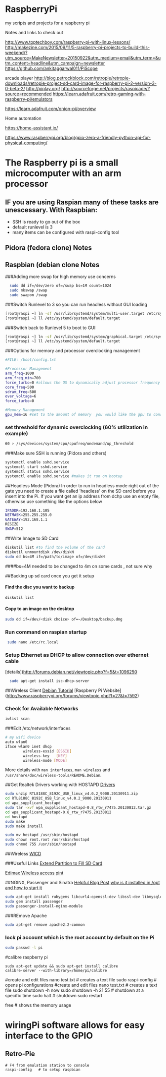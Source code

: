 # RaspberryPi
my scripts and projects for a raspberry pi

Notes and links to check out

http://www.toptechboy.com/raspberry-pi-with-linux-lessons/
http://makezine.com/2015/09/11/5-raspberry-pi-projects-to-build-this-weekend/?utm_source=MakeNewsletter+20150922&utm_medium=email&utm_term=&utm_content=headline&utm_campaign=newsletter
https://github.com/ankitaggarwal011/PiScope

arcade player
http://blog.petrockblock.com/retropie/retropie-downloads/retropie-project-sd-card-image-for-raspberry-pi-2-version-3-0-beta-2/
http://piplay.org/
http://sourceforge.net/projects/raspicade/?source=recommended
https://learn.adafruit.com/retro-gaming-with-raspberry-pi/emulators

https://learn.adafruit.com/onion-pi/overview

Home automation

https://home-assistant.io/

https://www.raspberrypi.org/blog/gpio-zero-a-friendly-python-api-for-physical-computing/

# The Raspberry pi is a small microcomputer with an arm processor

## IF you are using Raspian many of these tasks are unescessary. With Raspbian:
* SSH is ready to go out of the box
* default runlevel is 3 
* many items can be configured with raspi-config tool

## Pidora (fedora clone) Notes

## Raspbian (debian clone Notes

###Adding more swap for high memory use concerns
```bash
  sudo dd if=/dev/zero of=/swap bs=1M count=1024
  sudo mkswap /swap
  sudo swapon /swap
```

###Switch Runlevel to 3 so you can run headless without GUI loading
```bash
[root@raspi ~] ln -sf /usr/lib/systemd/system/multi-user.target /etc/systemd/system/default.target
[root@raspi ~] ll /etc/systemd/system/default.target
```
###Switch back to Runlevel 5 to boot to GUI
```bash
[root@raspi ~] ln -sf /usr/lib/systemd/system/graphical.target /etc/systemd/system/default.target
[root@raspi ~] ll /etc/systemd/system/default.target
```

###Options for memory and processor overclocking management
```bash
#FILE: /boot/config.txt

#Processor Management
arm_freq=1000
arm_freq_min=700
force_turbo=0 #allows the OS to dynamically adjust processor frequency possible not on all OS
core_freq=500
sdram_freq=500
over_voltage=6
force_turbo=0

#Memory Management
gpu_mem=16 #set to the amount of memory  you would like the gpu to consume
```

### set threshold for dynamic overclocking (60% utilization in example)
```bash
60 > /sys/devices/system/cpu/cpufreq/ondemand/up_threshold
```

###Make sure SSH is running (Pidora and others)
```bash
systemctl enable sshd.service
systemctl start sshd.service
systemctl status sshd.service
systemctl enable sshd.service #makes it run on bootup
```

##Headless Mode (Pidora)
In order to run in headless mode right out of the gate you need to create a file called 'headless' on the SD card before you insert into the Pi. If you want get an ip address from dchp use an empty file, otherwise use something like the options below
```bash
IPADDR=192.168.1.105
NETMASK=255.255.255.0
GATEWAY=192.168.1.1
RESIZE
SWAP=512
```
##Write Image to SD Card
```bash
diskutil list #to find the volume of the card
diskutil unmountdisk /dev/diskN
sudo dd bs=4M if=/path/to/image of=/dev/diskN
```
####bs=4M needed to be changed to 4m on some cards , not sure why

##Backing up sd card once you get it setup
#### Find the disc you want to backup
```bash
diskutil list
```
#### Copy to an image on the desktop
```bash
sudo dd if=/dev/<disk choice> of=~/Desktop/backup.dmg
```

### Run command on raspian startup
```bash
 sudo nano /etc/rc.local 
```

### Setup Ethernet as DHCP to allow connection over ethernet cable
[details](http://forums.debian.net/viewtopic.php?f=5&t=1096250
```bash
  sudo apt-get install isc-dhcp-server
```

##Wireless Client [Debian Tutorial](https://wiki.debian.org/WiFi/HowToUse)
[Raspberry Pi Website] (http://www.raspberrypi.org/forums/viewtopic.php?f=27&t=7592)
### Check for Available Networks
```bash
iwlist scan
```
###Edit /etc/network/interfaces
```bash
# my wifi device
auto wlan0
iface wlan0 inet dhcp
        wireless-essid [ESSID]
        wireless-key   [KEY]
        wireless-mode [MODE] 
```
More details with  `man interfaces`, `man wireless` and `/usr/share/doc/wireless-tools/README.Debian`.

##Get Realtek Drivers working with HOSTAPD
[Drivers](http://www.realtek.com.tw/downloads/downloadsView.aspx?Langid=1&PNid=21&PFid=48&Level=5&Conn=4&DownTypeID=3&GetDown=false&Downloads=true)
```bash
sudo unzip RTL8188C_8192C_USB_linux_v4.0.2_9000.20130911.zip
cd RTL8188C_8192C_USB_linux_v4.0.2_9000.20130911
cd wpa_supplicant_hostapd
sudo tar -xvf wpa_supplicant_hostapd-0.8_rtw_r7475.20130812.tar.gz
cd wpa_supplicant_hostapd-0.8_rtw_r7475.20130812
cd hostapd
sudo make
sudo make install

sudo mv hostapd /usr/sbin/hostapd
sudo chown root.root /usr/sbin/hostapd
sudo chmod 755 /usr/sbin/hostapd
```

##Wireless
[WICD](http://www.bartbania.com/index.php/easy-wireless-configuration-for-raspberry-pi/)

###Useful Links
[Extend Partition to Fill SD Card](http://www.raspberrypi.org/phpBB3/viewtopic.php?f=51&t=45265)

[Edimax Wireless access pint](http://www.daveconroy.com/turn-your-raspberry-pi-into-a-wifi-hotspot-with-edimax-nano-usb-ew-7811un-rtl8188cus-chipset/)

##NGINX, Passenger and Sinatra
[Helpful Blog Post](http://pi.gadgetoid.com/article/ruby-with-nginx-passenger)
[why is it installed in /opt and how to start it](https://github.com/phusion/passenger/wiki/Why-can't-Phusion-Passenger-extend-my-existing-Nginx%3F#starting_nginx)
```bash
sudo apt-get install rubygems libcurl4-openssl-dev libssl-dev libmysqlclient-dev libpq-dev libmagickcore-dev libmagickwand-dev libsqlite3-dev bundler
sudo gem install passenger
sudo passenger-install-nginx-module

```

###REmove Apache
```bash
sudo apt-get remove apache2.2-common
```

### lock pi account which is the root account by default on the Pi
```bash
sudo passwd -l pi
```

#calibre raspberry pi
```
sudo apt-get update && sudo apt-get install calibre
calibre-server --with-library=/home/pi/calibre
```

#create and edit files
nano test.txt # creates a text file
sudo raspi-config # opens pi configurations
#create and edit files
nano test.txt # creates a text file
sudo shutdown -h now
sudo shutdown -h 21:55 # shutdown at a specific time
sudo halt # shutdown
sudo restart

free  # shows the memory usage

# wiringPi software allows for easy interface to the GPIO


## Retro-Pie

```
# F4 from emulation station to console
raspi-config   # to setup raspbian
```

